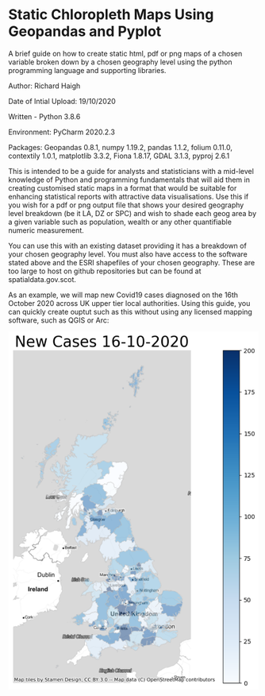 # Static Chloropleth Maps Using Geopandas and Pyplot
A brief guide on how to create static html, pdf or png maps of a chosen variable broken down by a chosen geography level using the python programming language and supporting libraries. 

Author: Richard Haigh

Date of Intial Upload: 19/10/2020

Written - Python 3.8.6

Environment: PyCharm 2020.2.3

Packages:
Geopandas 0.8.1, numpy 1.19.2, pandas 1.1.2, folium 0.11.0, contextily 1.0.1, matplotlib 3.3.2, Fiona 1.8.17, GDAL 3.1.3, pyproj 2.6.1

This is intended to be a guide for analysts and statisticians with a mid-level knowledge of Python and programming fundamentals that will aid them in 
creating customised static maps in a format that would be suitable for enhancing statistical reports with attractive data visualisations. Use this if you wish for a pdf or png output file that shows your desired geography level breakdown (be it LA, DZ or SPC) and wish to shade each geog area by a given variable such as population, wealth or any other quantifiable numeric measurement. 

You can use this with an existing dataset providing it has a breakdown of your chosen geography level. You must also have access to the software stated above and 
the ESRI shapefiles of your chosen geography. These are too large to host on github repositories but can be found at spatialdata.gov.scot. 

As an example, we will map new Covid19 cases diagnosed on the 16th October 2020 across UK upper tier local authorities. Using this guide, you can quickly create ouptut such as this without using any licensed mapping software, such as QGIS or Arc:

![Example simple output](./example_output.png)
